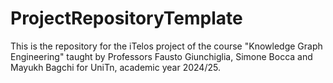 # ProjectRepositoryTemplate
This is the repository for the iTelos project of the course "Knowledge Graph Engineering" taught by Professors Fausto Giunchiglia, Simone Bocca and Mayukh Bagchi for UniTn, academic year 2024/25. 

